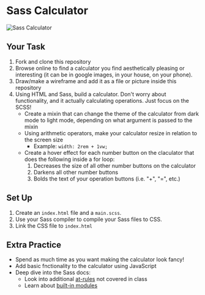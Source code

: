 # Sass Calculator
![Sass Calculator](https://saasdiscovery.com/wp-content/screenshots/simple-calculator-14861-1.jpg)

## Your Task
1. Fork and clone this repository
1. Browse online to find a calculator you find aesthetically pleasing or interesting (it can be in google images, in your house, on your phone). 
1. Draw/make a wireframe and add it as a file or picture inside this repository
1. Using HTML and Sass, build a calculator. Don't worry about functionality, and it actually calculating operations. Just focus on the SCSS!
    - Create a mixin that can change the theme of the calculator from dark mode to light mode, depending on what argument is passed to the mixin
    - Using arithmetic operators, make your calculator resize in relation to the screen size
        - Example:  `width: 2rem + 1vw;`
    - Create a hover effect for each number button on the claculator that does the following inside a for loop:
        1. Decreases the size of all other number buttons on the calculator
        2. Darkens all other number buttons 
        3. Bolds the text of your operation buttons (i.e. "+", "=", etc.)


## Set Up
1. Create an `index.html` file and a `main.scss`.
1. Use your Sass compiler to compile your Sass files to CSS.
1. Link the CSS file to `index.html`


## Extra Practice
- Spend as much time as you want making the calculator look fancy!
- Add basic fnctionality to the calculator using JavaScript
- Deep dive into the Sass docs: 
    - Look into additional [at-rules](https://sass-lang.com/documentation/at-rules) not covered in class
    - Learn about [built-in modules](https://sass-lang.com/documentation/modules)
